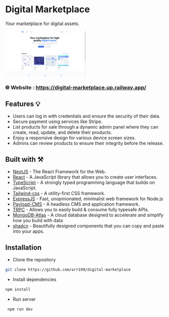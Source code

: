 <h1> Digital Marketplace </h1>

Your marketplace for digital assets.

<img width="50%" src="./public/digital-marketplace.webp" />

### 🌐 Website : https://digital-marketplace.up.railway.app/  ###

## Features 💡

- Users can log in with credentials and ensure the security of their data.
- Secure payment using services like Stripe.
- List products for sale through a dynamic admin panel where they can create, read, update, and delete their products.
- Enjoy a responsive design for various device screen sizes.
- Admins can review products to ensure their integrity before the release.
  
## Built with ⚒️

- [NextJS](https://nextjs.org/) - The React Framework for the Web.
- [React](https://react.dev/) - A JavaScript library that allows you to create user interfaces.
- [TypeScript](https://www.typescriptlang.org/) -  A strongly typed programming language that builds on JavaScript.
- [Tailwind-css](https://tailwindcss.com/) - A utility-first CSS framework.
- [ExpressJS](https://expressjs.com/) - Fast, unopinionated, minimalist web framework for Node.js
- [Payload-CMS](https://payloadcms.com/) - A headless CMS and application framework.
- [TRPC](https://trpc.io/) - Allows you to easily build & consume fully typesafe APIs.
- [MongoDB-Atlas](https://www.mongodb.com/atlas/database) - A cloud database designed to accelerate and simplify how you build with data
- [shadcn](https://ui.shadcn.com/) -  Beautifully designed components that you can copy and paste into your apps. 




## Installation

- Clone the repository

```sh
git clone https://github.com/arr199/digital-marketplace
```

- Install dependencies

```sh
npm install
```

- Run server

```sh
 npm run dev
```

